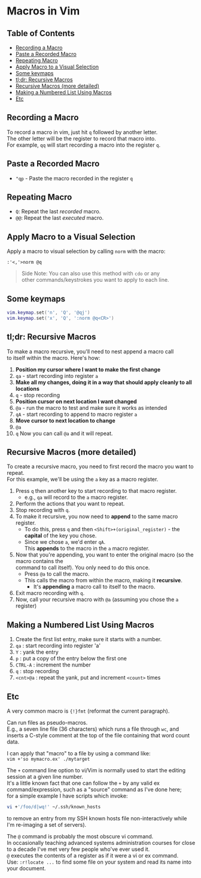 
# Macros in Vim  


## Table of Contents
* [Recording a Macro](#recording-a-macro) 
* [Paste a Recorded Macro](#paste-a-recorded-macro) 
* [Repeating Macro](#repeating-macro) 
* [Apply Macro to a Visual Selection](#apply-macro-to-a-visual-selection) 
* [Some keymaps](#some-keymaps) 
* [tl;dr: Recursive Macros](#tldr-recursive-macros) 
* [Recursive Macros (more detailed)](#recursive-macros-more-detailed) 
* [Making a Numbered List Using Macros](#making-a-numbered-list-using-macros) 
* [Etc](#etc) 


## Recording a Macro  

To record a macro in vim, just hit `q` followed by another letter.  
The other letter will be the register to record that macro into.  
For example, `qq` will start recording a macro into the register `q`.  


## Paste a Recorded Macro  
* `"qp` - Paste the macro recorded in the register `q`

## Repeating Macro  
* `Q`: Repeat the last *recorded* macro.  
* `@@`: Repeat the last *executed* macro.  


## Apply Macro to a Visual Selection  
Apply a macro to visual selection by calling `norm` with the macro:  
```vim  
:'<,'>norm @q  
```
> Side Note: You can also use this method with `cdo` or any  
> other commands/keystrokes you want to apply to each line.  


## Some keymaps  
```lua  
vim.keymap.set('n', 'Q', '@qj')  
vim.keymap.set('x', 'Q', ':norm @q<CR>')  
```


## tl;dr: Recursive Macros  
To make a macro recursive, you'll need to nest append a macro call  
to itself within the macro. 
Here's how:  
1.  **Position my cursor where I want to make the first change**  
2.  `qa` - start recording into register `a`
3.  **Make all my changes, doing it in a way that should apply cleanly to all locations**  
4.  `q` - stop recording  
5.  **Position cursor on next location I want changed**  
6.  `@a` - run the macro to test and make sure it works as intended  
7.  `qA` - start recording to append to macro register `a`
8.  **Move cursor to next location to change**  
9.  `@a`
10. `q`
Now you can call `@a` and it will repeat.  

## Recursive Macros (more detailed)  
To create a recursive macro, you need to first record the macro you want to repeat.  
For this example, we'll be using the `a` key as a macro register.  
1. Press `q` then another key to start recording to that macro register.  
    * e.g., `qa` will record to the `a` macro register.  
1. Perform the actions that you want to repeat.  
1. Stop recording with `q`.  
1. To make it recursive, you now need to **append** to the same macro register.  
    * To do this, press `q` and then `<Shift>+(original_register)` - the **capital** 
      of the key you chose.  
    * Since we chose `a`, we'd enter `qA`.  
      This **appends** to the macro in the `a` macro register.  
1. Now that you're appending, you want to enter the original macro (so the macro contains the  
   command to call itself). You only need to do this once.  
    * Press `@a` to call the macro.  
    * This calls the macro from within the macro, making it **recursive**.  
        * It's **appending** a macro call to itself to the macro.  
1. Exit macro recording with `q`.  
1. Now, call your recursive macro with `@a` (assuming you chose the `a` register)  


## Making a Numbered List Using Macros
1. Create the first list entry, make sure it starts with a number.
2. `qa`	     : start recording into register 'a'
3. `Y`	     : yank the entry
4. `p`	     : put a copy of the entry below the first one
5. `CTRL-A`  : increment the number
6. `q`	     : stop recording
7. `<cnt>@a` : repeat the yank, put and increment `<count>` times



## Etc  

A very common macro is `{!}fmt` (reformat the current paragraph).  

Can run files as pseudo-macros.  
E.g., a seven line file (36 characters) which runs a file through `wc`,
  and inserts a C-style comment at the top of the file containing that 
  word count data.  

I can apply that "macro" to a file by using a command like:  
`vim +'so mymacro.ex' ./mytarget`


The `+` command line option to vi/Vim is normally used to start the editing session at a given line number.  
It's a little known fact that one can follow the `+` by any valid ex command/expression,
such as a "source" command as I've done here;  
for a simple example I have scripts which invoke:  
```bash  
vi +'/foo/d|wq!' ~/.ssh/known_hosts 
```
to remove an entry from my SSH known hosts file non-interactively 
while I'm re-imaging a set of servers).  


The `@` command is probably the most obscure vi command.  
In occasionally teaching advanced systems administration courses for close to a decade I've met very few people who've ever used it.  
`@` executes the contents of a register as if it were a vi or ex command.  
Use: `:r!locate ...` to find some file on your system and read its name into your document.  





